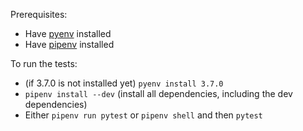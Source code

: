 Prerequisites:

* Have [pyenv](https://github.com/pyenv/pyenv) installed
* Have [pipenv](https://github.com/pypa/pipenv) installed

To run the tests:

* (if 3.7.0 is not installed yet) `pyenv install 3.7.0`
* `pipenv install --dev` (install all dependencies, including the dev dependencies)
* Either `pipenv run pytest` or `pipenv shell` and then `pytest`
